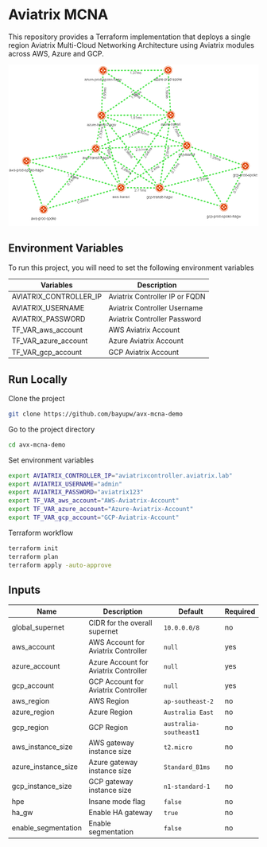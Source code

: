 # Aviatrix MCNA

This repository provides a Terraform implementation that deploys a single region Aviatrix Multi-Cloud Networking Architecture using Aviatrix modules across AWS, Azure and GCP.

![Aviatrix MCNA CoPilot Topology](images/avx-mcna-demo-copilot.png "Aviatrix CoPilot Topology")

## Environment Variables

To run this project, you will need to set the following environment variables

Variables | Description
--- | ---
AVIATRIX_CONTROLLER_IP | Aviatrix Controller IP or FQDN 
AVIATRIX_USERNAME | Aviatrix Controller Username
AVIATRIX_PASSWORD | Aviatrix Controller Password
TF_VAR_aws_account | AWS Aviatrix Account 
TF_VAR_azure_account | Azure Aviatrix Account
TF_VAR_gcp_account | GCP Aviatrix Account

## Run Locally

Clone the project

```bash
git clone https://github.com/bayupw/avx-mcna-demo
```

Go to the project directory

```bash
cd avx-mcna-demo
```

Set environment variables

```bash
export AVIATRIX_CONTROLLER_IP="aviatrixcontroller.aviatrix.lab"
export AVIATRIX_USERNAME="admin"
export AVIATRIX_PASSWORD="aviatrix123"
export TF_VAR_aws_account="AWS-Aviatrix-Account"
export TF_VAR_azure_account="Azure-Aviatrix-Account"
export TF_VAR_gcp_account="GCP-Aviatrix-Account"
```

Terraform workflow

```bash
terraform init
terraform plan
terraform apply -auto-approve
```

## Inputs

| Name | Description | Default | Required |
|------|-------------|---------|----------|
| global_supernet | CIDR for the overall supernet | `10.0.0.0/8` | no |
| aws_account | AWS Account for Aviatrix Controller | `null` | yes |
| azure_account | Azure Account for Aviatrix Controller | `null` | yes |
| gcp_account | GCP Account for Aviatrix Controller | `null` | yes |
| aws_region | AWS Region | `ap-southeast-2` | no |
| azure_region | Azure Region | `Australia East` | no |
| gcp_region | GCP Region | `australia-southeast1` | no |
| aws_instance_size | AWS gateway instance size | `t2.micro` | no |
| azure_instance_size | Azure gateway instance size | `Standard_B1ms` | no |
| gcp_instance_size | GCP gateway instance size | `n1-standard-1` | no |
| hpe | Insane mode flag | `false` | no |
| ha_gw | Enable HA gateway | `true` | no |
| enable_segmentation | Enable segmentation | `false` | no |